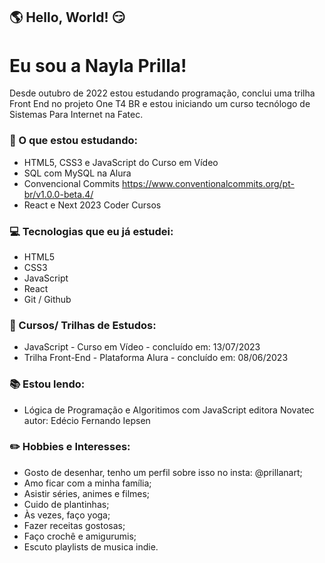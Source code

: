 ## :earth_americas: Hello, World! :smirk:
# Eu sou a Nayla Prilla! 
Desde outubro de 2022 estou estudando programação, conclui uma trilha Front End no projeto One T4 BR e estou iniciando um curso tecnólogo de Sistemas Para Internet na Fatec.

### :bookmark_tabs: O que estou estudando:
 -  HTML5, CSS3 e JavaScript do Curso em Vídeo
 -  SQL com MySQL na Alura
 -  Convencional Commits https://www.conventionalcommits.org/pt-br/v1.0.0-beta.4/
 -  React e Next 2023 Coder Cursos

### :computer: Tecnologias que eu já estudei:
 - HTML5
 - CSS3
 - JavaScript
 - React
 - Git / Github

### :ticket: Cursos/ Trilhas de Estudos:
 - JavaScript - Curso em Vídeo  - concluído em: 13/07/2023
 - Trilha Front-End - Plataforma Alura - concluído em: 08/06/2023

### :books: Estou lendo:
 - Lógica de Programação e Algoritimos com JavaScript editora Novatec autor: Edécio Fernando Iepsen

### :pencil2: Hobbies e Interesses:
 - Gosto de desenhar, tenho um perfil sobre isso no insta: @prillanart;
 - Amo ficar com a minha família;
 - Asistir séries, animes e filmes;
 - Cuido de plantinhas;
 - Às vezes, faço yoga;
 - Fazer receitas gostosas;
 - Faço crochê e amigurumis;
 - Escuto playlists de musica indie.

